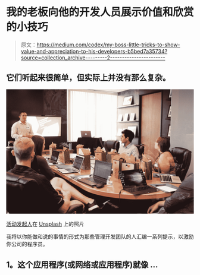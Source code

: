 # 我的老板向他的开发人员展示价值和欣赏的小技巧

> 原文：<https://medium.com/codex/my-boss-little-tricks-to-show-value-and-appreciation-to-his-developers-b5bed7a35734?source=collection_archive---------2----------------------->

## 它们听起来很简单，但实际上并没有那么复杂。

![](img/4757e12d05b3ad478a7cd22c3d3879b8.png)

[活动发起人](https://unsplash.com/@campaign_creators?utm_source=medium&utm_medium=referral)在 [Unsplash](https://unsplash.com?utm_source=medium&utm_medium=referral) 上的照片

我将以你能做和说的事情的形式为那些管理开发团队的人汇编一系列提示，以激励你公司的程序员。

## **1。这个应用程序(或网络或应用程序)就像** …